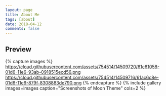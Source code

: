 ```yaml
---
layout: page
title: About Me
tags: [about]
date: 2018-04-12
comments: false
---
```

   
<center><a href="http://eevangel.github.io/Portfolio1"></a> </center>


## Preview

{% capture images %}
    https://cloud.githubusercontent.com/assets/754514/14509720/61c61058-01d6-11e6-93ab-0918515ecd56.png
    https://cloud.githubusercontent.com/assets/754514/14509716/61ac6c8e-01d6-11e6-879f-8308883de790.png
{% endcapture %}
{% include gallery images=images caption="Screenshots of Moon Theme" cols=2 %}

